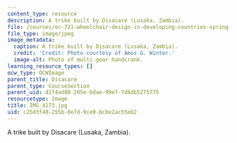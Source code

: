 ```yaml
---
content_type: resource
description: A trike built by Disacare (Lusaka, Zambia).
file: /courses/ec-721-wheelchair-design-in-developing-countries-spring-2009/c25d3f48255b0e7d9ce0bcbe2ac55eb2_IMG_4273.jpg
file_type: image/jpeg
image_metadata:
  caption: A trike built by Disacare (Lusaka, Zambia).
  credit: 'Credit: Photo courtesy of Amos G. Winter.'
  image-alt: Photo of multi-gear handcrank.
learning_resource_types: []
ocw_type: OCWImage
parent_title: Disacare
parent_type: CourseSection
parent_uid: d1f4ad80-205e-6dae-99e7-7d8db5275775
resourcetype: Image
title: IMG_4273.jpg
uid: c25d3f48-255b-0e7d-9ce0-bcbe2ac55eb2
---
```

A trike built by Disacare (Lusaka, Zambia).

